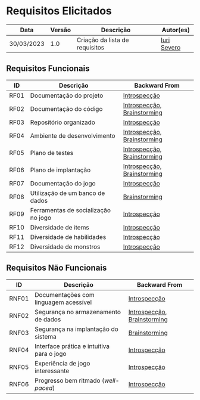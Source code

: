 # Requisitos Elicitados

|  **Data**  | **Versão** | **Descrição** | **Autor(es)** |
| ---------- | ---------- | ------------- | ------------- |
| 30/03/2023 |    1.0     | Criação da lista de requisitos | [Iuri Severo](https://github.com/iurisevero/) |

## Requisitos Funcionais

| **ID** | **Descrição** | **Backward From** |
| ------ | ------------- | ----------------- |
|  RF01  | Documentação do projeto | [Introspecção](/Requirements/introspection.md) |
|  RF02  | Documentação do código | [Introspecção](/Requirements/introspection.md), [Brainstorming](/Requirements/brainstorming.md) |
|  RF03  | Repositório organizado | [Introspecção](/Requirements/introspection.md) |
|  RF04  | Ambiente de desenvolvimento | [Introspecção](/Requirements/introspection.md), [Brainstorming](/Requirements/brainstorming.md) |
|  RF05  | Plano de testes | [Introspecção](/Requirements/introspection.md), [Brainstorming](/Requirements/brainstorming.md) |
|  RF06  | Plano de implantação | [Introspecção](/Requirements/introspection.md), [Brainstorming](/Requirements/brainstorming.md) |
|  RF07  | Documentação do jogo | [Introspecção](/Requirements/introspection.md) |
|  RF08  | Utilização de um banco de dados | [Brainstorming](/Requirements/brainstorming.md) |
|  RF09  | Ferramentas de socialização no jogo | [Introspecção](/Requirements/introspection.md) |
|  RF10  | Diversidade de items | [Introspecção](/Requirements/introspection.md) |
|  RF11  | Diversidade de habilidades | [Introspecção](/Requirements/introspection.md) |
|  RF12  | Diversidade de monstros | [Introspecção](/Requirements/introspection.md) |

## Requisitos Não Funcionais

| **ID** | **Descrição** | **Backward From** |
| ------ | ------------- | ----------------- |
| RNF01  | Documentações com linguagem acessível | [Introspecção](/Requirements/introspection.md) |
| RNF02  | Segurança no armazenamento de dados | [Introspecção](/Requirements/introspection.md), [Brainstorming](/Requirements/brainstorming.md) |
| RNF03  | Segurança na implantação do sistema | [Brainstorming](/Requirements/brainstorming.md) |
| RNF04  | Interface prática e intuitiva para o jogo | [Introspecção](/Requirements/introspection.md) |
| RNF05  | Experiência de jogo interessante | [Introspecção](/Requirements/introspection.md) |
| RNF06  | Progresso bem ritmado (_well-paced_) | [Introspecção](/Requirements/introspection.md) |
